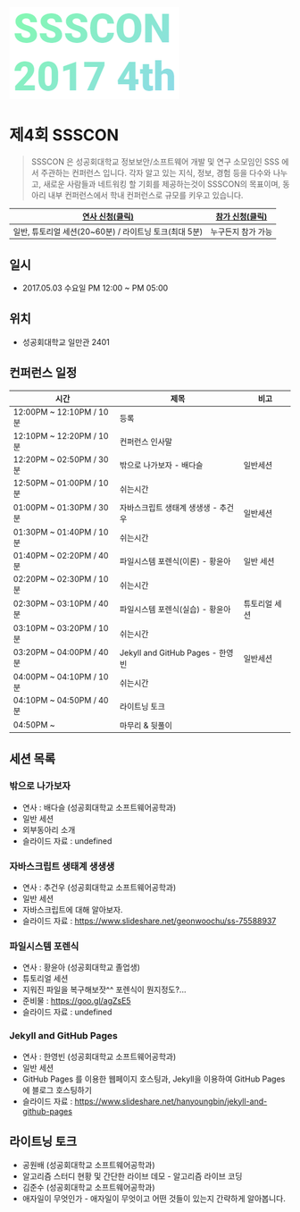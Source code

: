 
![LOGO](../imgs/4thLogo.PNG)


# 제4회 SSSCON

>SSSCON 은 성공회대학교 정보보안/소프트웨어 개발 및 연구 소모임인 SSS 에서 주관하는 컨퍼런스 입니다.
>각자 알고 있는 지식, 정보, 경험 등을 다수와 나누고, 새로운 사람들과 네트워킹 할 기회를 제공하는것이 SSSCON의 목표이며, 동아리 내부 컨퍼런스에서 학내 컨퍼런스로 규모를 키우고 있습니다.


| [연사 신청(클릭)](https://goo.gl/forms/xTC5CfkMX5Am3GwU2) | [참가 신청(클릭)](https://goo.gl/forms/ibf3zxrrgyDihpCy2) |
|---|---|
| 일반, 튜토리얼 세션(20~60분) / 라이트닝 토크(최대 5분) | 누구든지 참가 가능 |

  
## 일시
- 2017.05.03 수요일 PM 12:00 ~ PM 05:00

## 위치
- 성공회대학교 일만관 2401

## 컨퍼런스 일정
| 시간            | 제목                                       | 비고    |
| ------------- | ---------------------------------------- | ----- |
| 12:00PM ~ 12:10PM / 10분 | 등록                                       |       |
| 12:10PM ~ 12:20PM / 10분 | 컨퍼런스 인사말 |  |
| 12:20PM ~ 02:50PM / 30분 | 밖으로 나가보자 - 배다슬 | 일반세션 |
| 12:50PM ~ 01:00PM / 10분 | 쉬는시간 | |
| 01:00PM ~ 01:30PM / 30분 | 자바스크립트 생태계 생생생 - 추건우| 일반세션 |
| 01:30PM ~ 01:40PM / 10분 | 쉬는시간 | |
| 01:40PM ~ 02:20PM / 40분 | 파일시스템 포렌식(이론) - 황윤아 | 일반 세션 |
| 02:20PM ~ 02:30PM / 10분 | 쉬는시간 | |
| 02:30PM ~ 03:10PM / 40분 | 파일시스템 포렌식(실습) - 황윤아 | 튜토리얼 세션 |
| 03:10PM ~ 03:20PM / 10분 | 쉬는시간 | |
| 03:20PM ~ 04:00PM / 40분 | Jekyll and GitHub Pages - 한영빈 | 일반세션 |
| 04:00PM ~ 04:10PM / 10분 | 쉬는시간 | |
| 04:10PM ~ 04:50PM / 40분 | 라이트닝 토크 | |
| 04:50PM ~ | 마무리 & 뒷풀이 | |

## 세션 목록

### 밖으로 나가보자
- 연사 : 배다슬 (성공회대학교 소프트웨어공학과)
- 일반 세션
- 외부동아리 소개
- 슬라이드 자료 : undefined

### 자바스크립트 생태계 생생생
- 연사 : 추건우 (성공회대학교 소프트웨어공학과)
- 일반 세션
- 자바스크립트에 대해 알아보자.
- 슬라이드 자료 : https://www.slideshare.net/geonwoochu/ss-75588937

### 파일시스템 포렌식
- 연사 : 황윤아 (성공회대학교 졸업생)
- 튜토리얼 세션
- 지워진 파일을 복구해보잣^^ 	포렌식이 뭔지정도?...
- 준비물 : https://goo.gl/agZsE5
- 슬라이드 자료 : undefined

### Jekyll and GitHub Pages
 - 연사 : 한영빈 (성공회대학교 소프트웨어공학과)
 - 일반 세션
 - GitHub Pages 를 이용한 웹페이지 호스팅과, Jekyll을 이용하여 GitHub Pages 에 블로그 호스팅하기
 - 슬라이드 자료 : https://www.slideshare.net/hanyoungbin/jekyll-and-github-pages

## 라이트닝 토크
 - 공원배 (성공회대학교 소프트웨어공학과)
  - 알고리즘 스터디 현황 및 간단한 라이브 데모 - 알고리즘 라이브 코딩
 - 김준수 (성공회대학교 소프트웨어공학과)
  - 애자일이 무엇인가 - 애자일이 무엇이고 어떤 것들이 있는지 간략하게 알아봅니다.
